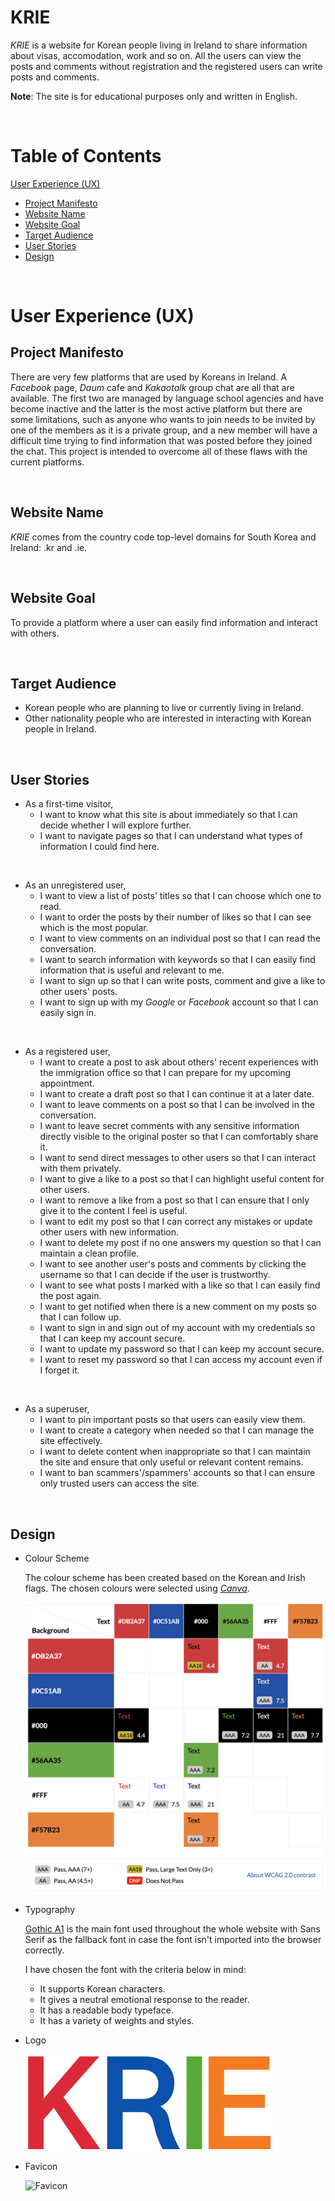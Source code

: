# KRIE

_KRIE_ is a website for Korean people living in Ireland to share information about visas, accomodation, work and so on. All the users can view the posts and comments without registration and the registered users can write posts and comments.

__Note__: The site is for educational purposes only and written in English.

<br>

# Table of Contents

[User Experience (UX)](#user-experience-ux)
- [Project Manifesto](#project-manifesto)
- [Website Name](#website-name)
- [Website Goal](#website-goal)
- [Target Audience](#target-audience)
- [User Stories](#user-stories)
- [Design](#design)

<br>

# User Experience (UX)

## Project Manifesto

There are very few platforms that are used by Koreans in Ireland. A _Facebook_ page, _Daum_ cafe and _Kakaotalk_ group chat are all that are available. The first two are managed by language school agencies and have become inactive and the latter is the most active platform but there are some limitations, such as anyone who wants to join needs to be invited by one of the members as it is a private group, and a new member will have a difficult time trying to find information that was posted before they joined the chat. This project is intended to overcome all of these flaws with the current platforms.

<br>

## Website Name

_KRIE_ comes from the country code top-level domains for South Korea and Ireland: .kr and .ie.

<br>

## Website Goal

To provide a platform where a user can easily find information and interact with others.

<br>

## Target Audience

- Korean people who are planning to live or currently living in Ireland.
- Other nationality people who are interested in interacting with Korean people in Ireland.

<br>

## User Stories

- As a first-time visitor,
    - I want to know what this site is about immediately so that I can decide whether I will explore further.
    - I want to navigate pages so that I can understand what types of information I could find here.

<br>

- As an unregistered user,
    - I want to view a list of posts' titles so that I can choose which one to read.
    - I want to order the posts by their number of likes so that I can see which is the most popular.
    - I want to view comments on an individual post so that I can read the conversation.
    - I want to search information with keywords so that I can easily find information that is useful and relevant to me.
    - I want to sign up so that I can write posts, comment and give a like to other users' posts.
    - I want to sign up with my _Google_ or _Facebook_ account so that I can easily sign in.

<br>

- As a registered user,
    - I want to create a post to ask about others' recent experiences with the immigration office so that I can prepare for my upcoming appointment.
    - I want to create a draft post so that I can continue it at a later date.
    - I want to leave comments on a post so that I can be involved in the conversation.
    - I want to leave secret comments with any sensitive information directly visible to the original poster so that I can comfortably share it.
    - I want to send direct messages to other users so that I can interact with them privately.
    - I want to give a like to a post so that I can highlight useful content for other users.
    - I want to remove a like from a post so that I can ensure that I only give it to the content I feel is useful.
    - I want to edit my post so that I can correct any mistakes or update other users with new information.
    - I want to delete my post if no one answers my question so that I can maintain a clean profile.
    - I want to see another user's posts and comments by clicking the username so that I can decide if the user is trustworthy.
    - I want to see what posts I marked with a like so that I can easily find the post again.
    - I want to get notified when there is a new comment on my posts so that I can follow up.
    - I want to sign in and sign out of my account with my credentials so that I can keep my account secure.
    - I want to update my password so that I can keep my account secure.
    - I want to reset my password so that I can access my account even if I forget it.

<br>

- As a superuser,
    - I want to pin important posts so that users can easily view them.
    - I want to create a category when needed so that I can manage the site effectively.
    - I want to delete content when inappropriate so that I can maintain the site and ensure that only useful or relevant content remains.
    - I want to ban scammers'/spammers' accounts so that I can ensure only trusted users can access the site.

<br>

## Design

- Colour Scheme

    The colour scheme has been created based on the Korean and Irish flags. The chosen colours were selected using [_Canva_](https://www.canva.com/).

    ![Colour Scheme](documentation/colour-scheme.png)

- Typography

    [Gothic A1](https://fonts.google.com/specimen/Gothic+A1) is the main font used throughout the whole website with Sans Serif as the fallback font in case the font isn't imported into the browser correctly.

    I have chosen the font with the criteria below in mind:

    - It supports Korean characters.
    - It gives a neutral emotional response to the reader.
    - It has a readable body typeface.
    - It has a variety of weights and styles.

- Logo

    ![Logo](documentation/logo.png)

- Favicon

    ![Favicon](documentation/favicon.ico)

<br>